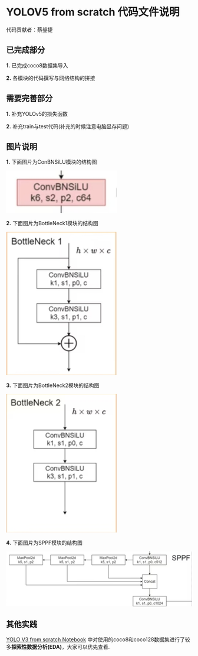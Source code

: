 # YOLOV5 from scratch 代码文件说明

代码贡献者：蔡鋆捷

## 已完成部分
**1.** 已完成coco8数据集导入

**2.** 各模块的代码撰写与网络结构的拼接

## 需要完善部分
**1.** 补充YOLOv5的损失函数

**2.** 补充train与test代码(补充的时候注意电脑显存问题)

## 图片说明
**1.** 下面图片为ConBNSiLU模块的结构图

<img src="./image/ConBNSiLU.png" alt="ConBNSiLU模块" width="300" />

**2.** 下面图片为BottleNeck1模块的结构图

<img src="./image/bottleneck1.png" alt="图片描述" width="300" />

**3.** 下面图片为BottleNeck2模块的结构图

<img src="./image/bottleneck2.png" alt="图片描述" width="300" />

**4.** 下面图片为SPPF模块的结构图

<img src="./image/SPPF.png" alt="图片描述" width="600" />

## 其他实践

[YOLO V3 from scratch Notebook](../v3/YOLOv3_Hong.ipynb) 中对使用的coco8和coco128数据集进行了较多**探索性数据分析(EDA)**，大家可以优先查看.
